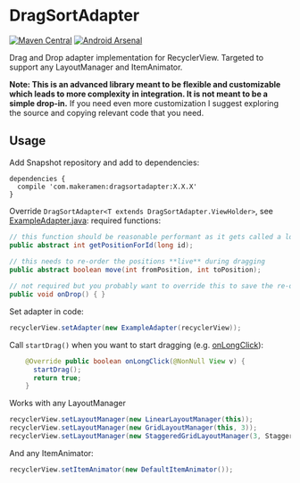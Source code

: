 DragSortAdapter
=====
[![Maven Central](https://maven-badges.herokuapp.com/maven-central/com.makeramen/dragsortadapter/badge.svg)](https://maven-badges.herokuapp.com/maven-central/com.makeramen/dragsortadapter)
[![Android Arsenal](https://img.shields.io/badge/Android%20Arsenal-DragSortAdapter-brightgreen.svg?style=flat)](https://android-arsenal.com/details/1/1424)

Drag and Drop adapter implementation for RecyclerView. Targeted to support any LayoutManager
and ItemAnimator.

**Note: This is an advanced library meant to be flexible and customizable which leads to more complexity in integration. It is not meant to be a simple drop-in.** If you need even more customization I suggest exploring the source and copying relevant code that you need.

Usage
-----

Add Snapshot repository and add to dependencies:
```
dependencies {
  compile 'com.makeramen:dragsortadapter:X.X.X'
}
```

Override `DragSortAdapter<T extends DragSortAdapter.ViewHolder>`, see [ExampleAdapter.java](https://github.com/vinc3m1/DragSortAdapter/blob/master/example/src/main/java/com/makeramen/dragsortadapter/example/ExampleAdapter.java):
required functions:
```java
// this function should be reasonable performant as it gets called a lot on the UI thread
public abstract int getPositionForId(long id);
  
// this needs to re-order the positions **live** during dragging
public abstract boolean move(int fromPosition, int toPosition);

// not required but you probably want to override this to save the re-ordering after drop event
public void onDrop() { }
```

Set adapter in code:
```java
recyclerView.setAdapter(new ExampleAdapter(recyclerView));
```

Call `startDrag()` when you want to start dragging (e.g. [onLongClick](https://github.com/vinc3m1/DragSortAdapter/blob/master/example/src/main/java/com/makeramen/dragsortadapter/example/ExampleAdapter.java#L93)):
```java
    @Override public boolean onLongClick(@NonNull View v) {
      startDrag();
      return true;
    }
```

Works with any LayoutManager
```java
recyclerView.setLayoutManager(new LinearLayoutManager(this));
recyclerView.setLayoutManager(new GridLayoutManager(this, 3));
recyclerView.setLayoutManager(new StaggeredGridLayoutManager(3, StaggeredGridLayoutManager.VERTICAL));
```


And any ItemAnimator:
```java
recyclerView.setItemAnimator(new DefaultItemAnimator());
```
